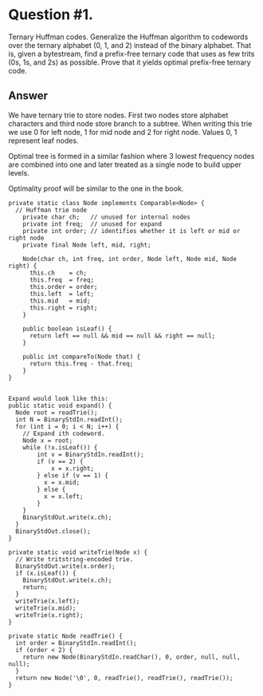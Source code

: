 # Question #1.
Ternary Huffman codes. Generalize the Huffman algorithm to codewords over the ternary alphabet (0, 1, and 2) instead of the binary alphabet. That is, given a bytestream, find a prefix-free ternary code that uses as few trits (0s, 1s, and 2s) as possible. Prove that it yields optimal prefix-free ternary code.

## Answer
We have ternary trie to store nodes.
First two nodes store alphabet characters and third node store branch to a subtree.
When writing this trie we use 0 for left node, 1 for mid node and 2 for right node.
Values 0, 1 represent leaf nodes.

Optimal tree is formed in a similar fashion where 3 lowest frequency nodes are combined
into one and later treated as a single node to build upper levels.

Optimality proof will be similar to the one in the book.

```
private static class Node implements Comparable<Node> {
  // Huffman trie node
    private char ch;   // unused for internal nodes
    private int freq;  // unused for expand
    private int order; // identifies whether it is left or mid or right node
    private final Node left, mid, right;

    Node(char ch, int freq, int order, Node left, Node mid, Node right) {
      this.ch    = ch;
      this.freq  = freq;
      this.order = order;
      this.left  = left;
      this.mid   = mid;
      this.right = right;
    }

    public boolean isLeaf() {
      return left == null && mid == null && right == null;
    }

    public int compareTo(Node that) {
      return this.freq - that.freq;
    }
}


Expand would look like this:
public static void expand() {
  Node root = readTrie();
  int N = BinaryStdIn.readInt();
  for (int i = 0; i < N; i++) {
    // Expand ith codeword.
    Node x = root;
    while (!x.isLeaf()) {
        int v = BinaryStdIn.readInt();
        if (v == 2) {
            x = x.right;
        } else if (v == 1) {
          x = x.mid;
        } else {
          x = x.left;
        }
    }
    BinaryStdOut.write(x.ch);
  }
  BinaryStdOut.close();
}

private static void writeTrie(Node x) {
  // Write tritstring-encoded trie.
  BinaryStdOut.write(x.order);
  if (x.isLeaf()) {
    BinaryStdOut.write(x.ch);
    return;
  }
  writeTrie(x.left);
  writeTrie(x.mid);
  writeTrie(x.right);
}

private static Node readTrie() {
  int order = BinaryStdIn.readInt();
  if (order < 2) {
    return new Node(BinaryStdIn.readChar(), 0, order, null, null, null);
  }
  return new Node('\0', 0, readTrie(), readTrie(), readTrie());
}
```
